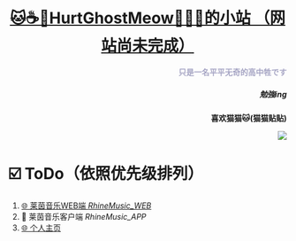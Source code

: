 <div align="center">

# [🐱☕🍉HurtGhostMeow🍨🍜🧋的小站 （网站尚未完成）](https://hurtghostmeow.eu.org/)
  
<div align="left">


  
<div align="right">
  
<font color=#a6a5c4> **只是一名平平无奇的高中牲です** </font>
##### 勉強ing
**喜欢猫猫🐱(猫猫贴贴)**

![](https://github-readme-stats.vercel.app/api?username=HurtGhostMeow)

<div align="left">
  
# ☑️ ToDo（依照优先级排列）

1. [🌐 莱茵音乐WEB端 *RhineMusic_WEB*](https://github.com/HurtGhostMeow/RhineMusic-WEB)
2. 💾 莱茵音乐客户端 *RhineMusic_APP*
3. [🌐 个人主页](https://hgmeow.eu.org/)
